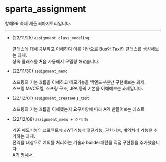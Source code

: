 # sparta_assignment
항해99 숙제 제출 레파지토리입니다.

---
* (22/11/25)   `assignment_class_modeling` </br></br>
클래스에 대해 공부하고 이해하여 이를 기반으로 Bus와 Taxi의 클래스를 생성해보는 과제. </br>
상속 클래스를 처음 사용해서 모델링 해봤습니다.

* (22/11/30)   `assignment_memo` </br></br>
스프링의 기본 흐름을 이해하고 메모기능을 백엔드부분만 구현해보는 과제. </br>
스프링 MVC모델, 스프링 구조, JPA 등의 기본을 이해해보는 과제입니다.  

* (22/12/01)   `assignment_createAPI_test` </br></br>
스프링의 기본 흐름을 이해했는지 요구사항에 따라 API 만들어보는 테스트 

* (22/12/08)   `assignment_memo + 추가기능` </br></br>
기존 메모기능의 프로젝트에 JWT기능과 댓글기능, 권한기능, 예외처리 기능을 추가하는 과제. </br>
전역을 대상으로 예외를 처리하는 기술과 builder패턴을 직접 구현등을 추가했습니다. </br>
[API 명세서](https://documenter.getpostman.com/view/24654654/2s8YzMX4uu)

